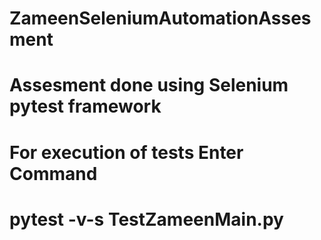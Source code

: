 # ZameenSeleniumAutomationAssesment
# Assesment done using Selenium pytest framework 
# For execution of tests Enter Command 
# pytest -v-s TestZameenMain.py
